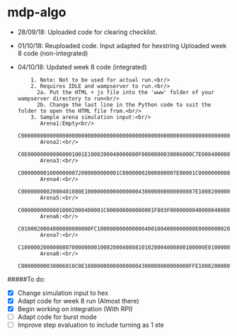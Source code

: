 # mdp-algo
- 28/09/18: Uploaded code for clearing checklist.<br/>
- 01/10/18: 
          Reuploaded code. Input adapted for hexstring
          Uploaded week 8 code (non-integrated)
          <br/>
- 04/10/18:
          Updated week 8 code (integrated)
          
          1. Note: Not to be used for actual run.<br/>
          2. Requires IDLE and wampserver to run.<br/>
            2a. Put the HTML + js file into the 'www' folder of your wampserver directory to run<br/>
            2b. Change the last line in the Python code to suit the folder to open the HTML file from.<br/>
          3. Sample arena simulation input:<br/>
             Arena1:Empty<br/>
              C000000000000000000000000000000000000000000000000000000000000000000000000003<br/>
             Arena2:<br/>
             C0E000000000000001001E1000200040000800F0000000030006000C7E000400000000000203<br/>
             Arena3:<br/>
             C0000000010000000072000000000001C00000002000000007E00001C0000000008000000003<br/>
             Arena4:<br/>
             C0000000002000401080E10000000000000000430000000000000087E1000200000000000103<br/>
             Arena5:<br/>
             C00000000008010002000400001C000000000000001F803F0000000040000040000008000003<br/>
             Arena6:<br/>
             C0100020004000000000000FC1000000000000004001004000000000E0000000020004000803<br/>
             Arena7:<br/>
             C1000002000000807000008001000200040808101020004000800100000E0100000040000083<br/>
             Arena8:<br/>
             C00000000030006010C0E180000000000000004300000000000000FFE1000200000000000103<br/>
#####To do: <br/>
- [X] Change simulation input to hex
- [X] Adapt code for week 8 run (Almost there)
- [X] Begin working on integration (With RPI)
- [ ] Adapt code for burst mode
- [ ] Improve step evaluation to include turning as 1 ste
